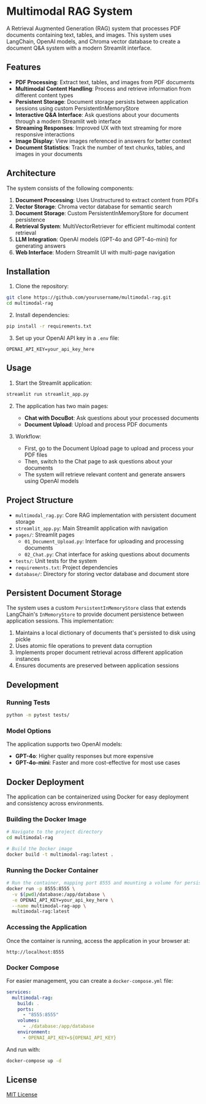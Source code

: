 # Multimodal RAG System

A Retrieval Augmented Generation (RAG) system that processes PDF documents containing text, tables, and images. This system uses LangChain, OpenAI models, and Chroma vector database to create a document Q&A system with a modern Streamlit interface.

## Features

- **PDF Processing**: Extract text, tables, and images from PDF documents
- **Multimodal Content Handling**: Process and retrieve information from different content types
- **Persistent Storage**: Document storage persists between application sessions using custom PersistentInMemoryStore
- **Interactive Q&A Interface**: Ask questions about your documents through a modern Streamlit web interface
- **Streaming Responses**: Improved UX with text streaming for more responsive interactions
- **Image Display**: View images referenced in answers for better context
- **Document Statistics**: Track the number of text chunks, tables, and images in your documents

## Architecture

The system consists of the following components:

1. **Document Processing**: Uses Unstructured to extract content from PDFs
2. **Vector Storage**: Chroma vector database for semantic search
3. **Document Storage**: Custom PersistentInMemoryStore for document persistence
4. **Retrieval System**: MultiVectorRetriever for efficient multimodal content retrieval
5. **LLM Integration**: OpenAI models (GPT-4o and GPT-4o-mini) for generating answers
6. **Web Interface**: Modern Streamlit UI with multi-page navigation

## Installation

1. Clone the repository:
```bash
git clone https://github.com/yourusername/multimodal-rag.git
cd multimodal-rag
```

2. Install dependencies:
```bash
pip install -r requirements.txt
```

3. Set up your OpenAI API key in a `.env` file:
```
OPENAI_API_KEY=your_api_key_here
```

## Usage

1. Start the Streamlit application:
```bash
streamlit run streamlit_app.py
```

2. The application has two main pages:
   - **Chat with DocuBot**: Ask questions about your processed documents
   - **Document Upload**: Upload and process PDF documents

3. Workflow:
   - First, go to the Document Upload page to upload and process your PDF files
   - Then, switch to the Chat page to ask questions about your documents
   - The system will retrieve relevant content and generate answers using OpenAI models

## Project Structure

- `multimodal_rag.py`: Core RAG implementation with persistent document storage
- `streamlit_app.py`: Main Streamlit application with navigation
- `pages/`: Streamlit pages
  - `01_Document_Upload.py`: Interface for uploading and processing documents
  - `02_Chat.py`: Chat interface for asking questions about documents
- `tests/`: Unit tests for the system
- `requirements.txt`: Project dependencies
- `database/`: Directory for storing vector database and document store

## Persistent Document Storage

The system uses a custom `PersistentInMemoryStore` class that extends LangChain's `InMemoryStore` to provide document persistence between application sessions. This implementation:

1. Maintains a local dictionary of documents that's persisted to disk using pickle
2. Uses atomic file operations to prevent data corruption
3. Implements proper document retrieval across different application instances
4. Ensures documents are preserved between application sessions

## Development

### Running Tests

```bash
python -m pytest tests/
```

### Model Options

The application supports two OpenAI models:
- **GPT-4o**: Higher quality responses but more expensive
- **GPT-4o-mini**: Faster and more cost-effective for most use cases

## Docker Deployment

The application can be containerized using Docker for easy deployment and consistency across environments.

### Building the Docker Image

```bash
# Navigate to the project directory
cd multimodal-rag

# Build the Docker image
docker build -t multimodal-rag:latest .
```

### Running the Docker Container

```bash
# Run the container, mapping port 8555 and mounting a volume for persistent storage
docker run -p 8555:8555 \
  -v $(pwd)/database:/app/database \
  -e OPENAI_API_KEY=your_api_key_here \
  --name multimodal-rag-app \
  multimodal-rag:latest
```

### Accessing the Application

Once the container is running, access the application in your browser at:
```
http://localhost:8555
```

### Docker Compose

For easier management, you can create a `docker-compose.yml` file:

```yaml
services:
  multimodal-rag:
    build: .
    ports:
      - "8555:8555"
    volumes:
      - ./database:/app/database
    environment:
      - OPENAI_API_KEY=${OPENAI_API_KEY}
```

And run with:
```bash
docker-compose up -d
```

## License

[MIT License](LICENSE.md)
